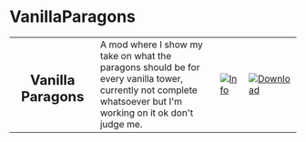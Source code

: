 # VanillaParagons
<table style="table-layout:fixed">
    <tr>
        <td width="30%" align="center">
            <h2>Vanilla Paragons</h2>
        </td>
        <td>
            A mod where I show my take on what the paragons should be for every vanilla tower, currently not complete whatsoever but I'm working on it ok don't judge me.
        </td>
        <td width="10%">
            <a href="https://github.com/Mani-cwaf/VanillaParagons/blob/main/VanillaParagons/VanillaParagons.md"><img alt="Info" src="https://github.com/doombubbles/BTD6-Mods/blob/main/info.png?raw=true"></a>
        </td>
        <td width="11%">
            <a href="https://github.com/Mani-cwaf/VanillaParagons/raw/main/VanillaParagons/VanillaParagons.dll"><img alt="Download" src="https://github.com/doombubbles/BTD6-Mods/blob/main/download_small.png?raw=true"></a>
        </td>
    </tr>
